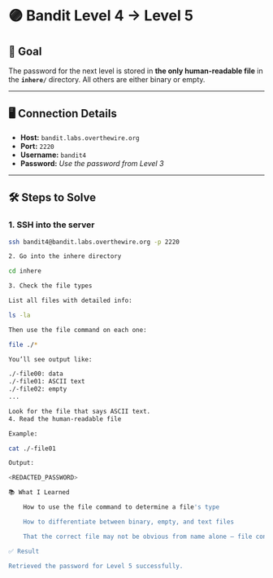 # 🟣 Bandit Level 4 → Level 5

## 🧠 Goal

The password for the next level is stored in **the only human-readable file** in the **`inhere/`** directory. All others are either binary or empty.

---

## 🖥️ Connection Details

- **Host:** `bandit.labs.overthewire.org`
- **Port:** `2220`
- **Username:** `bandit4`
- **Password:** _Use the password from Level 3_

---

## 🛠️ Steps to Solve

### 1. SSH into the server

```bash
ssh bandit4@bandit.labs.overthewire.org -p 2220

2. Go into the inhere directory

cd inhere

3. Check the file types

List all files with detailed info:

ls -la

Then use the file command on each one:

file ./*

You’ll see output like:

./-file00: data
./-file01: ASCII text
./-file02: empty
...

Look for the file that says ASCII text.
4. Read the human-readable file

Example:

cat ./-file01

Output:

<REDACTED_PASSWORD>

📚 What I Learned

    How to use the file command to determine a file's type

    How to differentiate between binary, empty, and text files

    That the correct file may not be obvious from name alone — file content/type matters

✅ Result

Retrieved the password for Level 5 successfully.
